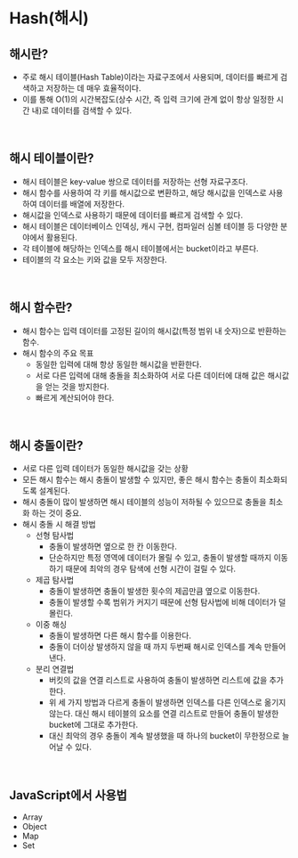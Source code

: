 # Hash(해시)
## 해시란?
- 주로 해시 테이블(Hash Table)이라는 자료구조에서 사용되며, 데이터를 빠르게 검색하고 저장하는 데 매우 효율적이다.
- 이를 통해 O(1)의 시간복잡도(상수 시간, 즉 입력 크기에 관계 없이 항상 일정한 시간 내)로 데이터를 검색할 수 있다.

<br>

## 해시 테이블이란?
- 해시 테이블은 key-value 쌍으로 데이터를 저장하는 선형 자료구조다.
- 해시 함수를 사용하여 각 키를 해시값으로 변환하고, 해당 해시값을 인덱스로 사용하여 데이터를 배열에 저장한다.
- 해시값을 인덱스로 사용하기 때문에 데이터를 빠르게 검색할 수 있다.
- 해시 테이블은 데이터베이스 인덱싱, 캐시 구현, 컴파일러 심볼 테이블 등 다양한 분야에서 활용된다.
- 각 테이블에 해당하는 인덱스를 해시 테이블에서는 bucket이라고 부른다.
- 테이블의 각 요소는 키와 값을 모두 저장한다.

<br>

## 해시 함수란?
- 해시 함수는 입력 데이터를 고정된 길이의 해시값(특정 범위 내 숫자)으로 반환하는 함수.
- 해시 함수의 주요 목표
    - 동일한 입력에 대해 항상 동일한 해시값을 반환한다.
    - 서로 다른 입력에 대해 충돌을 최소화하여 서로 다른 데이터에 대해 값은 해시값을 얻는 것을 방지한다.
    - 빠르게 계산되어야 한다.

<br>

## 해시 충돌이란?
- 서로 다른 입력 데이터가 동일한 해시값을 갖는 상황
- 모든 해시 함수는 해시 충돌이 발생할 수 있지만, 좋은 해시 함수는 충돌이 최소화되도록 설계된다.
- 해시 충돌이 많이 발생하면 해시 테이블의 성능이 저하될 수 있으므로 충돌을 최소화 하는 것이 중요.
- 해시 충돌 시 해결 방법
    - 선형 탐사법
        - 충돌이 발생하면 옆으로 한 칸 이동한다.
        - 단순하지만 특정 영역에 데이터가 몰릴 수 있고, 충돌이 발생할 때까지 이동하기 때문에 최악의 경우 탐색에 선형 시간이 걸릴 수 있다.
    - 제곱 탐사법
        - 충돌이 발생하면 충돌이 발생한 횟수의 제곱만큼 옆으로 이동한다.
        - 충돌이 발생할 수록 범위가 커지기 때문에 선형 탐사법에 비해 데이터가 덜 몰린다.
    - 이중 해싱
        - 충돌이 발생하면 다른 해시 함수를 이용한다.
        - 충돌이 더이상 발생하지 않을 때 까지 두번째 해시로 인덱스를 계속 만들어낸다.
    - 분리 연결법
        - 버킷의 값을 연결 리스트로 사용하여 충돌이 발생하면 리스트에 값을 추가한다.
        - 위 세 가지 방법과 다르게 충돌이 발생하면 인덱스를 다른 인덱스로 옮기지 않는다. 대신 해시 테이블의 요소를 연결 리스트로 만들어 충돌이 발생한 bucket에 그대로 추가한다.
        - 대신 최악의 경우 충돌이 계속 발생했을 때 하나의 bucket이 무한정으로 늘어날 수 있다. 

<br>

## JavaScript에서 사용법
- Array
- Object
- Map
- Set
